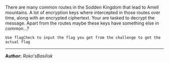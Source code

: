 There are many common routes in the Sodden Kingdom that lead to Amell mountains. A lot of encryption keys where intercepted in those routes over time, along with an encrypted ciphertext. Your are tasked to decrypt the message. Apart from the routes maybe these keys have something else in common...?

`Use flagCheck to input the flag you get from the challenge to get the actual flag`

---
**Author:** _Roko'sBasilisk_
